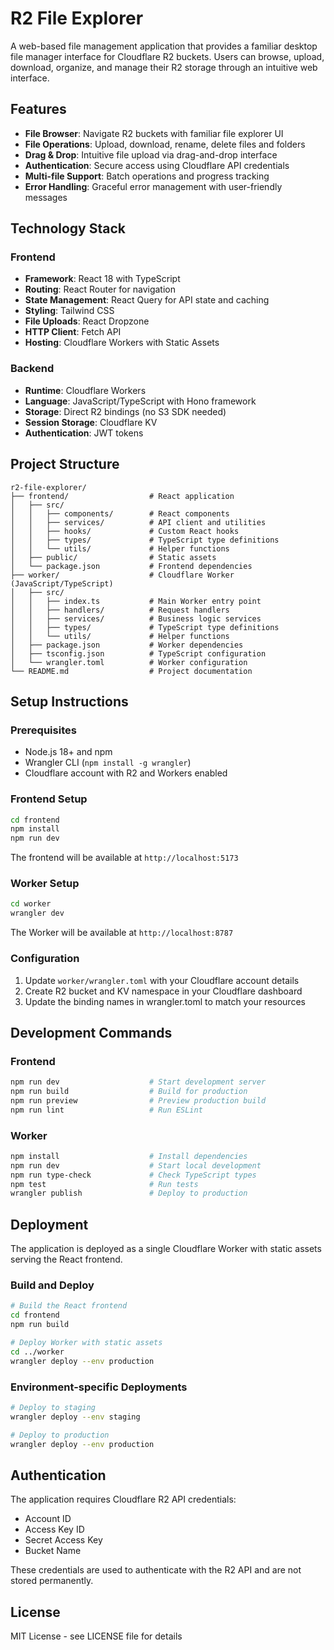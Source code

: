 # R2 File Explorer

A web-based file management application that provides a familiar desktop file manager interface for Cloudflare R2 buckets. Users can browse, upload, download, organize, and manage their R2 storage through an intuitive web interface.

## Features

- **File Browser**: Navigate R2 buckets with familiar file explorer UI
- **File Operations**: Upload, download, rename, delete files and folders
- **Drag & Drop**: Intuitive file upload via drag-and-drop interface
- **Authentication**: Secure access using Cloudflare API credentials
- **Multi-file Support**: Batch operations and progress tracking
- **Error Handling**: Graceful error management with user-friendly messages

## Technology Stack

### Frontend
- **Framework**: React 18 with TypeScript
- **Routing**: React Router for navigation
- **State Management**: React Query for API state and caching
- **Styling**: Tailwind CSS
- **File Uploads**: React Dropzone
- **HTTP Client**: Fetch API
- **Hosting**: Cloudflare Workers with Static Assets

### Backend
- **Runtime**: Cloudflare Workers
- **Language**: JavaScript/TypeScript with Hono framework
- **Storage**: Direct R2 bindings (no S3 SDK needed)
- **Session Storage**: Cloudflare KV
- **Authentication**: JWT tokens

## Project Structure

```
r2-file-explorer/
├── frontend/                  # React application
│   ├── src/
│   │   ├── components/        # React components
│   │   ├── services/          # API client and utilities
│   │   ├── hooks/             # Custom React hooks
│   │   ├── types/             # TypeScript type definitions
│   │   └── utils/             # Helper functions
│   ├── public/                # Static assets
│   └── package.json           # Frontend dependencies
├── worker/                    # Cloudflare Worker (JavaScript/TypeScript)
│   ├── src/
│   │   ├── index.ts           # Main Worker entry point
│   │   ├── handlers/          # Request handlers
│   │   ├── services/          # Business logic services
│   │   ├── types/             # TypeScript type definitions
│   │   └── utils/             # Helper functions
│   ├── package.json           # Worker dependencies
│   ├── tsconfig.json          # TypeScript configuration
│   └── wrangler.toml          # Worker configuration
└── README.md                  # Project documentation
```

## Setup Instructions

### Prerequisites

- Node.js 18+ and npm
- Wrangler CLI (`npm install -g wrangler`)
- Cloudflare account with R2 and Workers enabled

### Frontend Setup

```bash
cd frontend
npm install
npm run dev
```

The frontend will be available at `http://localhost:5173`

### Worker Setup

```bash
cd worker
wrangler dev
```

The Worker will be available at `http://localhost:8787`

### Configuration

1. Update `worker/wrangler.toml` with your Cloudflare account details
2. Create R2 bucket and KV namespace in your Cloudflare dashboard
3. Update the binding names in wrangler.toml to match your resources

## Development Commands

### Frontend
```bash
npm run dev                    # Start development server
npm run build                  # Build for production
npm run preview                # Preview production build
npm run lint                   # Run ESLint
```

### Worker
```bash
npm install                    # Install dependencies
npm run dev                    # Start local development
npm run type-check             # Check TypeScript types
npm test                       # Run tests
wrangler publish               # Deploy to production
```

## Deployment

The application is deployed as a single Cloudflare Worker with static assets serving the React frontend.

### Build and Deploy
```bash
# Build the React frontend
cd frontend
npm run build

# Deploy Worker with static assets
cd ../worker
wrangler deploy --env production
```

### Environment-specific Deployments
```bash
# Deploy to staging
wrangler deploy --env staging

# Deploy to production
wrangler deploy --env production
```

## Authentication

The application requires Cloudflare R2 API credentials:
- Account ID
- Access Key ID
- Secret Access Key
- Bucket Name

These credentials are used to authenticate with the R2 API and are not stored permanently.

## License

MIT License - see LICENSE file for details